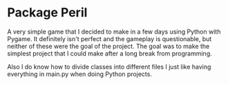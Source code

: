 # Package Peril

A very simple game that I decided to make in a few days using Python with Pygame. It definitely isn't perfect and the gameplay is questionable, but neither of these were the goal of the project. The goal was to make the simplest project that I could make after a long break from programming. 

Also I do know how to divide classes into different files I just like having everything in main.py when doing Python projects.
